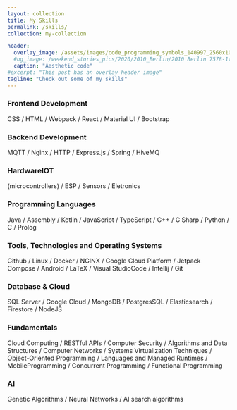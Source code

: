 ```yaml
---
layout: collection
title: My Skills
permalink: /skills/
collection: my-collection

header:
  overlay_image: /assets/images/code_programming_symbols_140997_2560x1080.jpg
  #og_image: /weekend_stories_pics/2020/2010_Berlin/2010 Berlin 7578-1v (02. Okt. 2020).jpg
  caption: "Aesthetic code"
#excerpt: "This post has an overlay header image"
tagline: "Check out some of my skills"
---
```


### Frontend Development
CSS / HTML / Webpack / React / Material UI / Bootstrap

### Backend Development
MQTT / Nginx / HTTP / Express.js / Spring / HiveMQ 

### HardwareIOT
(microcontrollers) / ESP / Sensors / Eletronics

### Programming Languages
Java / Assembly / Kotlin / JavaScript / TypeScript / C++ / C Sharp / Python / C / Prolog 

### Tools, Technologies and Operating Systems
Github / Linux / Docker / NGINX / Google Cloud Platform / Jetpack Compose / Android / LaTeX / Visual StudioCode / Intellij / Git 

### Database & Cloud
SQL Server / Google Cloud / MongoDB / PostgresSQL / Elasticsearch / Firestore / NodeJS 

### Fundamentals
Cloud Computing / RESTful APIs / Computer Security / Algorithms and Data Structures / Computer Networks / Systems Virtualization Techniques / Object-Oriented Programming / Languages and Managed Runtimes / MobileProgramming / Concurrent Programming / Functional Programming 

### AI
Genetic Algorithms / Neural Networks / AI search algorithms